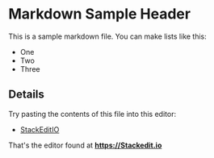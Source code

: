 # Markdown Sample Header

This is a sample markdown file. You can make lists like this:

- One
- Two
- Three

## Details

Try pasting the contents of this file into this editor:

- [StackEditIO](https://stackedit.io/)

That's the editor found at **https://Stackedit.io**